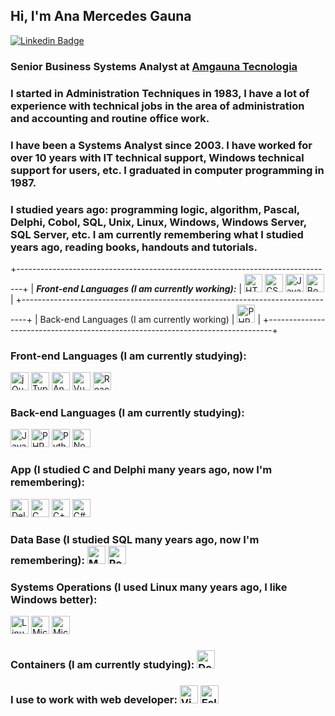 
## Hi, I'm Ana Mercedes Gauna

[![Linkedin Badge](https://img.shields.io/badge/-LinkedIn-blue?style=flat-square&logo=Linkedin&logoColor=white&link=https://www.linkedin.com/in/amgauna/)](https://www.linkedin.com/in/amgauna/) 

### Senior Business Systems Analyst at <a href="https://www.amgauna.com.br" target="_blank">Amgauna Tecnologia</a> 

### I started in Administration Techniques in 1983, I have a lot of experience with technical jobs in the area of administration and accounting and routine office work.
 
 
### I have been a Systems Analyst since 2003. I have worked for over 10 years with IT technical support, Windows technical support for users, etc. I graduated in computer programming in 1987. 

### I studied years ago: programming logic, algorithm, Pascal, Delphi, Cobol, SQL, Unix, Linux, Windows, Windows Server, SQL Server, etc. I am currently remembering what I studied years ago, reading books, handouts and tutorials.

+-------------------------------------------------------------------------------+
| ***Front-end Languages (I am currently working):*** |
<a href="https://www.w3.org/TR/html5/" title="HTML5"><img src="https://github.com/tomchen/stack-icons/blob/master/logos/html-5.svg" alt="HTML5" width="29px" height="29px"></a>
<a href="https://www.w3.org/TR/CSS/" title="CSS3"><img src="https://github.com/tomchen/stack-icons/blob/master/logos/css-3.svg" alt="CSS3" width="29px" height="29px"></a> 
<a href="https://developer.mozilla.org/en-US/docs/Web/JavaScript" title="JavaScript"><img src="https://github.com/tomchen/stack-icons/blob/master/logos/javascript.svg" alt="JavaScript" width="29px" height="29px"></a> 
<a href="https://getbootstrap.com/" title="Bootstrap"><img src="https://github.com/tomchen/stack-icons/blob/master/logos/bootstrap.svg" alt="Bootstrap" width="29px" height="29px"></a> |
+-------------------------------------------------------------------------------+
| Back-end Languages (I am currently working) | <a href="https://php.net/" title="PHP"><img src="https://github.com/tomchen/stack-icons/blob/master/logos/php.svg" alt="PHP" width="29px" height="29px"></a> |
+-------------------------------------------------------------------------------+
### Front-end Languages (I am currently studying):
<a><img src="https://github.com/tomchen/stack-icons/blob/master/logos/jquery-icon.svg" alt="jQuery" width="29px" height="29px"></a>
<a><img src="https://github.com/tomchen/stack-icons/blob/master/logos/typescript-icon.svg" alt="Typescript" width="29px" height="29px"></a>
<a><img src="https://github.com/tomchen/stack-icons/blob/master/logos/angular-icon.svg" alt="Angular" width="29px" height="29px"></a>
<a><img src="https://github.com/tomchen/stack-icons/blob/master/logos/vue.svg" alt="Vue.js" width="29px" height="29px"></a>
<a><img src="https://github.com/tomchen/stack-icons/blob/master/logos/react.svg" alt="React.js" width="29px" height="29px"></a>

### Back-end Languages (I am currently studying):
<a><img src="https://github.com/tomchen/stack-icons/blob/master/logos/java.svg" alt="Java" width="29px" height="29px"></a> 
<a><img src="https://github.com/tomchen/stack-icons/blob/master/logos/php.svg" alt="PHP" width="29px" height="29px"></a>
<a><img src="https://github.com/tomchen/stack-icons/blob/master/logos/python.svg" alt="Python" width="29px" height="29px"></a>
<a><img src="https://github.com/tomchen/stack-icons/blob/master/logos/nodejs-icon.svg" alt="Node.js" width="29px" height="29px"></a>

### App (I studied C and Delphi many years ago, now I'm remembering):
<a><img src="https://github.com/tomchen/stack-icons/blob/master/logos/delphi.svg" alt="Delphi" width="29px" height="29px"></a> 
<a><img src="https://github.com/tomchen/stack-icons/blob/master/logos/c.svg" alt="C" width="29px" height="29px"></a>
<a><img src="https://github.com/tomchen/stack-icons/blob/master/logos/c-sharp.svg" alt="C++" width="29px" height="29px"></a> 
<a><img src="https://github.com/tomchen/stack-icons/blob/master/logos/c-plusplus.svg" alt="C#" width="29px" height="29px"></a>

### Data Base (I studied SQL many years ago, now I'm remembering): <a><img src="https://github.com/tomchen/stack-icons/blob/master/logos/mysql.svg" alt="MySQL" width="29px" height="29px"></a>  <a><img src="https://github.com/tomchen/stack-icons/blob/master/logos/postgresql.svg" alt="PostgreSQL" width="29px" height="29px"></a>

### Systems Operations (I used Linux many years ago, I like Windows better):
<a><img src="https://github.com/tomchen/stack-icons/blob/master/logos/linux-tux.svg" alt="Linux" width="29px" height="29px"></a> 
<a><img src="https://github.com/tomchen/stack-icons/blob/master/logos/microsoft-windows.svg" alt="Microsoft Windows" width="29px" height="29px"></a> 
<a><img src="https://github.com/tomchen/stack-icons/blob/master/logos/azure-icon.svg" alt="Microsoft Azure" width="29px" height="29px"></a>

### Containers (I am currently studying): <a><img src="https://github.com/tomchen/stack-icons/blob/master/logos/docker-icon.svg" alt="Docker" width="29px" height="29px"></a>

### I use to work with web developer: <a href="https://code.visualstudio.com/" title="Visual Studio Code"><img src="https://github.com/tomchen/stack-icons/blob/master/logos/visual-studio-code.svg" alt="Visual Studio Code" width="29px" height="29px"></a> <a><img src="https://github.com/tomchen/stack-icons/blob/master/logos/eclipse.svg" alt="Eclipse" width="29px" height="29px"></a>


